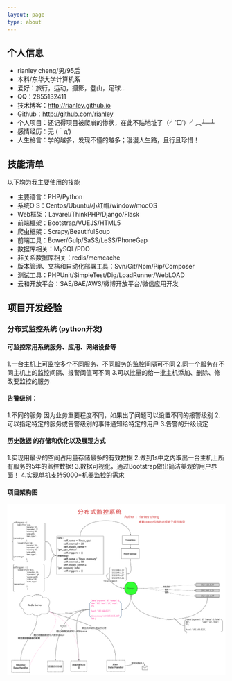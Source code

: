 ```yaml
---
layout: page
type: about
---
```


## 个人信息

 - rianley cheng/男/95后
 - 本科/东华大学计算机系
 - 爱好：旅行，运动，摄影，登山，足球...
 - QQ：2855132411
 - 技术博客：http://rianley.github.io
 - Github：http://github.com/rianley
 - 个人项目：还记得项目被爬崩的惨状，在此不贴地址了（╯‵□′）╯︵┴─┴
 - 感情经历：无 (｀д′)
 - 人生格言：学的越多，发现不懂的越多；漫漫人生路，且行且珍惜！


## 技能清单

以下均为我主要使用的技能

- 主要语言：PHP/Python
- 系统O S：Centos/Ubuntu/小红帽/window/mocOS
- Web框架：Lavarel/ThinkPHP/Django/Flask
- 前端框架：Bootstrap/VUEJS/HTML5
- 爬虫框架：Scrapy/BeautifulSoup
- 前端工具：Bower/Gulp/SaSS/LeSS/PhoneGap
- 数据库相关：MySQL/PDO
- 非关系数据库相关：redis/memcache
- 版本管理、文档和自动化部署工具：Svn/Git/Npm/Pip/Composer
- 测试工具：PHPUnit/SimpleTest/Dig/LoadRunner/WebLOAD
- 云和开放平台：SAE/BAE/AWS/微博开放平台/微信应用开发


## 项目开发经验

### 分布式监控系统 (python开发)
#### 可监控常用系统服务、应用、网络设备等
1.一台主机上可监控多个不同服务、不同服务的监控间隔可不同
2.同一个服务在不同主机上的监控间隔、报警阈值可不同
3.可以批量的给一批主机添加、删除、修改要监控的服务
#### 告警级别：
1.不同的服务 因为业务重要程度不同，如果出了问题可以设置不同的报警级别
2.可以指定特定的服务或告警级别的事件通知给特定的用户
3.告警的升级设定
#### 历史数据 的存储和优化以及展现方式
1.实现用最少的空间占用量存储最多的有效数据
2.做到1s中之内取出一台主机上所有服务的5年的监控数据!
3.数据可视化，通过Bootstrap做出简洁美观的用户界面！
4.实现单机支持5000+机器监控的需求

#### 项目架构图

![project_image](https://raw.githubusercontent.com/Rianley/python-study/master/image/flow.png)


